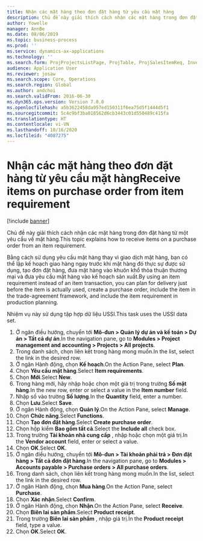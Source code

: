 ```yaml
---
title: Nhận các mặt hàng theo đơn đặt hàng từ yêu cầu mặt hàng
description: Chủ đề này giải thích cách nhận các mặt hàng trong đơn đặt hàng từ một yêu cầu về mặt hàng.
author: Yowelle
manager: AnnBe
ms.date: 08/06/2019
ms.topic: business-process
ms.prod: ''
ms.service: dynamics-ax-applications
ms.technology: ''
ms.search.form: ProjProjectsListPage, ProjTable, ProjSalesItemReq, InventItemIdLookupSimple, PurchCreateFromSalesOrder, VendAccountItemLookup, PurchTable, PurchEditLines
audience: Application User
ms.reviewer: josaw
ms.search.scope: Core, Operations
ms.search.region: Global
ms.author: andchoi
ms.search.validFrom: 2016-06-30
ms.dyn365.ops.version: Version 7.0.0
ms.openlocfilehash: a5b3622458da957ed150311f6ea75d5f1444d5f1
ms.sourcegitcommit: 5c4c9bf3ba018562d6cb3443c01d550489c415fa
ms.translationtype: HT
ms.contentlocale: vi-VN
ms.lasthandoff: 10/16/2020
ms.locfileid: "4087275"
---
```

# <a name="receive-items-on-purchase-order-from-item-requirement"></a><span data-ttu-id="eaa19-103">Nhận các mặt hàng theo đơn đặt hàng từ yêu cầu mặt hàng</span><span class="sxs-lookup"><span data-stu-id="eaa19-103">Receive items on purchase order from item requirement</span></span>

[!include [banner](../../includes/banner.md)]

<span data-ttu-id="eaa19-104">Chủ đề này giải thích cách nhận các mặt hàng trong đơn đặt hàng từ một yêu cầu về mặt hàng.</span><span class="sxs-lookup"><span data-stu-id="eaa19-104">This topic explains how to receive items on a purchase order from an item requirement.</span></span>

<span data-ttu-id="eaa19-105">Bằng cách sử dụng yêu cầu mặt hàng thay vì giao dịch mặt hàng, bạn có thể lập kế hoạch giao hàng ngay trước khi mặt hàng đó thực sự được sử dụng, tạo đơn đặt hàng, đưa mặt hàng vào khuôn khổ thỏa thuận thương mại và đưa yêu cầu mặt hàng vào kế hoạch sản xuất.</span><span class="sxs-lookup"><span data-stu-id="eaa19-105">By using an item requirement instead of an item transaction, you can plan for delivery just before the item is actually used, create a purchase order, include the item in the trade-agreement framework, and include the item requirement in production planning.</span></span> 

<span data-ttu-id="eaa19-106">Nhiệm vụ này sử dụng tập hợp dữ liệu USSI.</span><span class="sxs-lookup"><span data-stu-id="eaa19-106">This task uses the USSI data set.</span></span>

1. <span data-ttu-id="eaa19-107">Ở ngăn điều hướng, chuyển tới **Mô-đun > Quản lý dự án và kế toán > Dự án > Tất cả dự án**.</span><span class="sxs-lookup"><span data-stu-id="eaa19-107">In the navigation pane, go to **Modules > Project management and accounting > Projects > All projects**.</span></span>
2. <span data-ttu-id="eaa19-108">Trong danh sách, chọn liên kết trong hàng mong muốn.</span><span class="sxs-lookup"><span data-stu-id="eaa19-108">In the list, select the link in the desired row.</span></span>
3. <span data-ttu-id="eaa19-109">Ở ngăn Hành động, chọn **Kế hoạch**.</span><span class="sxs-lookup"><span data-stu-id="eaa19-109">On the Action Pane, select **Plan**.</span></span>
4. <span data-ttu-id="eaa19-110">Chọn **Yêu cầu mặt hàng**.</span><span class="sxs-lookup"><span data-stu-id="eaa19-110">Select **Item requirements**.</span></span>
5. <span data-ttu-id="eaa19-111">Chọn **Mới**.</span><span class="sxs-lookup"><span data-stu-id="eaa19-111">Select **New**.</span></span>
6. <span data-ttu-id="eaa19-112">Trong hàng mới, hãy nhập hoặc chọn một giá trị trong trường **Số mặt hàng**.</span><span class="sxs-lookup"><span data-stu-id="eaa19-112">In the new row, enter or select a value in the **Item number** field.</span></span>
7. <span data-ttu-id="eaa19-113">Nhập số vào trường **Số lượng**.</span><span class="sxs-lookup"><span data-stu-id="eaa19-113">In the **Quantity** field, enter a number.</span></span>
8. <span data-ttu-id="eaa19-114">Chọn **Lưu**.</span><span class="sxs-lookup"><span data-stu-id="eaa19-114">Select **Save**.</span></span>
9. <span data-ttu-id="eaa19-115">Ở ngăn Hành động, chọn **Quản lý**.</span><span class="sxs-lookup"><span data-stu-id="eaa19-115">On the Action Pane, select **Manage**.</span></span>
10. <span data-ttu-id="eaa19-116">Chọn **Chức năng**.</span><span class="sxs-lookup"><span data-stu-id="eaa19-116">Select **Functions**.</span></span>
11. <span data-ttu-id="eaa19-117">Chọn **Tạo đơn đặt hàng**.</span><span class="sxs-lookup"><span data-stu-id="eaa19-117">Select **Create purchase order**.</span></span>
12. <span data-ttu-id="eaa19-118">Chọn hộp kiểm **Bao gồm tất cả**.</span><span class="sxs-lookup"><span data-stu-id="eaa19-118">Select the **Include all** check box.</span></span>
13. <span data-ttu-id="eaa19-119">Trong trường **Tài khoản nhà cung cấp** , nhập hoặc chọn một giá trị.</span><span class="sxs-lookup"><span data-stu-id="eaa19-119">In the **Vendor account** field, enter or select a value.</span></span>
14. <span data-ttu-id="eaa19-120">Chọn **OK**.</span><span class="sxs-lookup"><span data-stu-id="eaa19-120">Select **OK**.</span></span>
15. <span data-ttu-id="eaa19-121">Ở ngăn điều hướng, chuyển tới **Mô-đun > Tài khoản phải trả > Đơn đặt hàng > Tất cả đơn đặt hàng**.</span><span class="sxs-lookup"><span data-stu-id="eaa19-121">In the navigation pane, go to **Modules > Accounts payable > Purchase orders > All purchase orders**.</span></span>
16. <span data-ttu-id="eaa19-122">Trong danh sách, chọn liên kết trong hàng mong muốn.</span><span class="sxs-lookup"><span data-stu-id="eaa19-122">In the list, select the link in the desired row.</span></span>
17. <span data-ttu-id="eaa19-123">Ở ngăn Hành động, chọn **Mua hàng**.</span><span class="sxs-lookup"><span data-stu-id="eaa19-123">On the Action Pane, select **Purchase**.</span></span>
18. <span data-ttu-id="eaa19-124">Chọn **Xác nhận**.</span><span class="sxs-lookup"><span data-stu-id="eaa19-124">Select **Confirm**.</span></span>
19. <span data-ttu-id="eaa19-125">Ở ngăn Hành động, chọn **Nhận**.</span><span class="sxs-lookup"><span data-stu-id="eaa19-125">On the Action Pane, select **Receive**.</span></span>
20. <span data-ttu-id="eaa19-126">Chọn **Biên lai sản phẩm**.</span><span class="sxs-lookup"><span data-stu-id="eaa19-126">Select **Product receipt**.</span></span>
21. <span data-ttu-id="eaa19-127">Trong trường **Biên lai sản phẩm** , nhập giá trị.</span><span class="sxs-lookup"><span data-stu-id="eaa19-127">In the **Product receipt** field, type a value.</span></span>
22. <span data-ttu-id="eaa19-128">Chọn **OK**.</span><span class="sxs-lookup"><span data-stu-id="eaa19-128">Select **OK**.</span></span>


